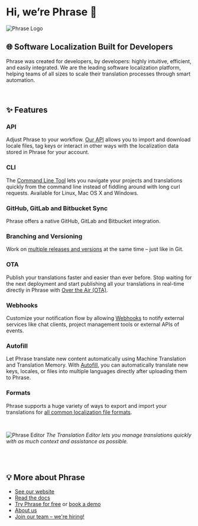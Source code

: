 # Hi, we’re Phrase 👋

![Phrase Logo](https://github.com/phrase/.github/tree/main/profile/assets/logo.png)
## 🌐 Software Localization Built for Developers
Phrase was created for developers, by developers: highly intuitive, efficient, and easily integrated. We are the leading software localization platform, helping teams of all sizes to scale their translation processes through smart automation.

<br />

## ✨ Features
### API
Adjust Phrase to your workflow. [Our  API](https://developers.phrase.com/api/)  allows you to import and download locale files, tag keys or interact in other ways with the localization data stored in Phrase for your account.

### CLI
The [Command Line Tool](https://help.phrase.com/help/phrase-in-your-terminal) lets you navigate your projects and translations quickly from the command line instead of fiddling around with long curl requests. Available for Linux, Mac OS X and Windows.

### GitHub, GitLab and Bitbucket Sync
Phrase offers a native GitHub, GitLab and Bitbucket integration.

### Branching and Versioning
Work on [multiple releases and versions](https://help.phrase.com/help/branches) at the same time – just like in Git.

### OTA
Publish your translations faster and easier than ever before. Stop waiting for the next deployment and start publishing all your translations in real-time directly in Phrase with [Over the Air (OTA)](https://help.phrase.com/help/phrase-over-the-air-introduction).

### Webhooks
Customize your notification flow by allowing [Webhooks](https://help.phrase.com/help/webhooks) to notify external services like chat clients, project management tools or external APIs of events.

### Autofill
Let Phrase translate new content automatically using Machine Translation and Translation Memory. With [Autofill](https://help.phrase.com/help/autofill), you can automatically translate new keys, locales, or files into multiple languages directly after uploading them to Phrase.

### Formats
Phrase supports a huge variety of ways to export and import your translations for [all common localization file formats](https://help.phrase.com/help/supported-formats).

<br />

![Phrase Editor](https://github.com/phrase/.github/tree/main/profile/assets/translation_editor.png)
*The Translation Editor lets you manage translations​ quickly with as much context and assistance as possible.*

<br />
<br />

## 💡 More about Phrase

- [See our website](https://phrase.com/)
- [Read the docs](https://help.phrase.com/)
- [Try Phrase for free](https://app.phrase.com/signup) or [book a demo](https://phrase.com/demo-request/)
- [About us](https://phrase.com/about/)
- [Join our team – we're hiring!](https://phrase.com/careers/)
